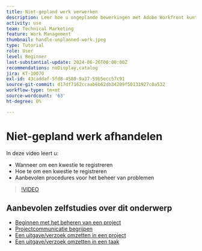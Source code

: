 ```yaml
---
title: Niet-gepland werk verwerken
description: Leer hoe u ongeplande bewerkingen met Adobe Workfront kunt uitvoeren.
activity: use
team: Technical Marketing
feature: Work Management
thumbnail: handle-unplanned-work.jpeg
type: Tutorial
role: User
level: Beginner
last-substantial-update: 2024-06-26T00:00:00Z
recommendations: noDisplay,catalog
jira: KT-10070
exl-id: 43caddaf-5fd8-4580-9a37-59b5ecc57c91
source-git-commit: d17df7162ccaab6b62db34209f50131927c0a532
workflow-type: tm+mt
source-wordcount: '63'
ht-degree: 0%

---
```


# Niet-gepland werk afhandelen

In deze video leert u:

* Wanneer om een kwestie te registreren
* Hoe te om een kwestie te registreren
* Aanbevolen procedures voor het beheer van problemen

>[!VIDEO](https://video.tv.adobe.com/v/3419488/?quality=12&learn=on&enablevpops)

## Aanbevolen zelfstudies over dit onderwerp

* [Beginnen met het beheren van een project](/help/manage-work/projects/getting-started-manage-a-project.md)
* [Projectcommunicatie begrijpen](/help/manage-work/projects/understand-project-communication.md)
* [Een uitgave/verzoek omzetten in een project](/help/manage-work/issues-requests/create-a-project-from-a-request.md)
* [Een uitgave/verzoek omzetten in een taak](/help/manage-work/issues-requests/convert-issues-to-other-work-items.md)
